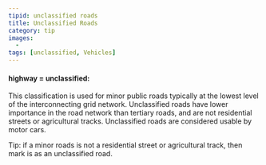 ```yaml
---
tipid: unclassified roads
title: Unclassified Roads
category: tip
images:
  - 
tags: [unclassified, Vehicles]
---
```


#### highway = unclassified:

This classification is used for minor public roads typically at the lowest level of the interconnecting grid network. Unclassified roads have lower importance in the road network than tertiary roads, and are not residential streets or agricultural tracks. Unclassified roads are considered usable by motor cars.

Tip: if a minor roads is not a residential street or agricultural track, then mark is as an unclassified road.


